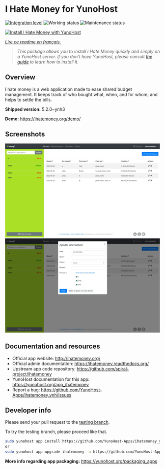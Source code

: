 <!--
N.B.: This README was automatically generated by https://github.com/YunoHost/apps/tree/master/tools/README-generator
It shall NOT be edited by hand.
-->

# I Hate Money for YunoHost

[![Integration level](https://dash.yunohost.org/integration/ihatemoney.svg)](https://dash.yunohost.org/appci/app/ihatemoney) ![Working status](https://ci-apps.yunohost.org/ci/badges/ihatemoney.status.svg) ![Maintenance status](https://ci-apps.yunohost.org/ci/badges/ihatemoney.maintain.svg)

[![Install I Hate Money with YunoHost](https://install-app.yunohost.org/install-with-yunohost.svg)](https://install-app.yunohost.org/?app=ihatemoney)

*[Lire ce readme en français.](./README_fr.md)*

> *This package allows you to install I Hate Money quickly and simply on a YunoHost server.
If you don't have YunoHost, please consult [the guide](https://yunohost.org/#/install) to learn how to install it.*

## Overview

I hate money is a web application made to ease shared budget management. It keeps track of who bought what, when, and for whom; and helps to settle the bills.


**Shipped version:** 5.2.0~ynh3

**Demo:** https://ihatemoney.org/demo/

## Screenshots

![Screenshot of I Hate Money](./doc/screenshots/screenshot_1_global.webp)
![Screenshot of I Hate Money](./doc/screenshots/screenshot_2_new_operation.webp)

## Documentation and resources

* Official app website: <http://ihatemoney.org/>
* Official admin documentation: <https://ihatemoney.readthedocs.org/>
* Upstream app code repository: <https://github.com/spiral-project/ihatemoney>
* YunoHost documentation for this app: <https://yunohost.org/app_ihatemoney>
* Report a bug: <https://github.com/YunoHost-Apps/ihatemoney_ynh/issues>

## Developer info

Please send your pull request to the [testing branch](https://github.com/YunoHost-Apps/ihatemoney_ynh/tree/testing).

To try the testing branch, please proceed like that.

``` bash
sudo yunohost app install https://github.com/YunoHost-Apps/ihatemoney_ynh/tree/testing --debug
or
sudo yunohost app upgrade ihatemoney -u https://github.com/YunoHost-Apps/ihatemoney_ynh/tree/testing --debug
```

**More info regarding app packaging:** <https://yunohost.org/packaging_apps>
